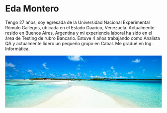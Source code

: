 # Eda Montero

Tengo 27 años, soy egresada de la Universidad Nacional Experimental Rómulo Gallegos, ubicada en el Estado Guarico, Venezuela. 
Actualmente resido en Buenos Aires, Argentina y mi experiencia laboral ha sido en el área de Testing de rubro Bancario. Estuve 4 años trabajando como Analista QA y actualmente 
lidero un pequeño grupo en Cabal. Me gradué en Ing. Informática.

![Los Roques](./Welcome.png)
